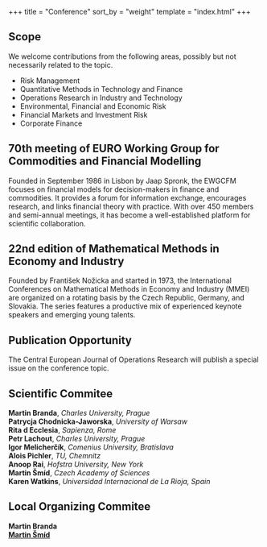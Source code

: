 +++
title = "Conference"
sort_by = "weight"
template = "index.html"
+++

## Scope

We welcome contributions from the following areas, possibly but not necessarily related to the topic.

- Risk Management
- Quantitative Methods in Technology and Finance
- Operations Research in Industry and Technology
- Environmental, Financial and Economic Risk
- Financial Markets and Investment Risk
- Corporate Finance

## 70th meeting of EURO Working Group for Commodities and Financial Modelling 

Founded in September 1986 in Lisbon by Jaap Spronk, the EWGCFM focuses on financial models for decision-makers in finance and commodities. It provides a forum for information exchange, encourages research, and links financial theory with practice. With over 450 members and semi-annual meetings, it has become a well-established platform for scientific collaboration.

## 22nd edition of Mathematical Methods in Economy and Industry

Founded by František Nožicka and started in 1973, the International Conferences on Mathematical Methods in Economy and Industry (MMEI) are organized on a rotating basis by the Czech Republic, Germany, and Slovakia. The series features a productive mix of experienced keynote speakers and emerging young talents.

## Publication Opportunity

The Central European Journal of Operations Research will publish a special issue on the conference topic. 

## Scientific Commitee

**Martin Branda**, _Charles University, Prague_\
**Patrycja Chodnicka-Jaworska**, _University of Warsaw_\
**Rita d Ecclesia**, _Sapienza, Rome_\
**Petr Lachout**, _Charles University, Prague_\
**Igor Melicherčík**, _Comenius University, Bratislava_\
**Alois Pichler**, _TU, Chemnitz_\
**Anoop Rai**, _Hofstra University, New York_\
**Martin Šmíd**, _Czech Academy of Sciences_\
**Karen Watkins**, _Universidad Internacional de La Rioja, Spain_


## Local Organizing Commitee

**Martin Branda**\
[**Martin Šmíd**](mailto:cyberklezmer@gmail.com)


